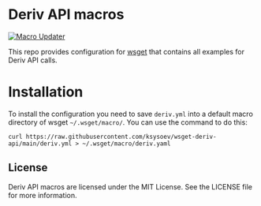 # Deriv API macros

[![Macro Updater](https://github.com/ksysoev/wsget-deriv-api/actions/workflows/main.yaml/badge.svg)](https://github.com/ksysoev/wsget-deriv-api/actions/workflows/main.yaml)

This repo provides configuration for [wsget](https://github.com/ksysoev/wsget) that contains all examples for Deriv API calls.

# Installation 

To install the configuration you need to save `deriv.yml` into a default macro directory of wsget `~/.wsget/macro/`.  You can use the command to do this:


```
curl https://raw.githubusercontent.com/ksysoev/wsget-deriv-api/main/deriv.yml > ~/.wsget/macro/deriv.yaml
```

## License

Deriv API macros are licensed under the MIT License. See the LICENSE file for more information.